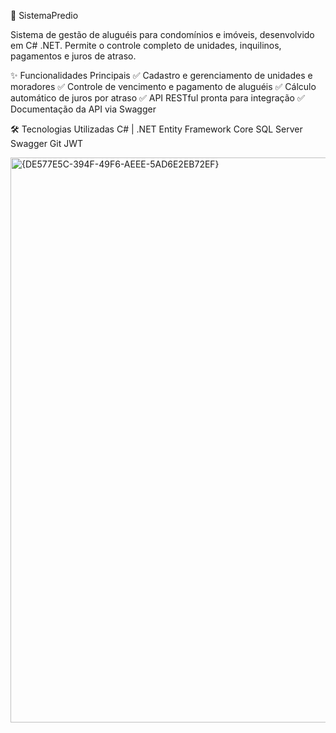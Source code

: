 🏢 SistemaPredio

Sistema de gestão de aluguéis para condomínios e imóveis, desenvolvido em C# .NET. Permite o controle completo de unidades, inquilinos, pagamentos e juros de atraso.

✨ Funcionalidades Principais
✅ Cadastro e gerenciamento de unidades e moradores
✅ Controle de vencimento e pagamento de aluguéis
✅ Cálculo automático de juros por atraso
✅ API RESTful pronta para integração
✅ Documentação da API via Swagger

🛠 Tecnologias Utilizadas
C# | .NET 
Entity Framework Core
SQL Server
Swagger
Git
JWT

<img width="916" height="904" alt="{DE577E5C-394F-49F6-AEEE-5AD6E2EB72EF}" src="https://github.com/user-attachments/assets/8703581a-cccf-4519-894b-b6d805f5b811" />
